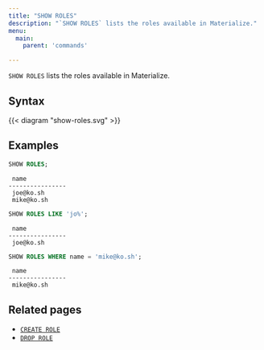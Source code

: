 ```yaml
---
title: "SHOW ROLES"
description: "`SHOW ROLES` lists the roles available in Materialize."
menu:
  main:
    parent: 'commands'

---
```


`SHOW ROLES` lists the roles available in Materialize.

## Syntax

{{< diagram "show-roles.svg" >}}

## Examples

```sql
SHOW ROLES;
```
```nofmt
 name
----------------
 joe@ko.sh
 mike@ko.sh
```

```sql
SHOW ROLES LIKE 'jo%';
```
```nofmt
 name
----------------
 joe@ko.sh
```

```sql
SHOW ROLES WHERE name = 'mike@ko.sh';
```
```nofmt
 name
----------------
 mike@ko.sh
```


## Related pages

- [`CREATE ROLE`](../create-role)
- [`DROP ROLE`](../drop-role)
